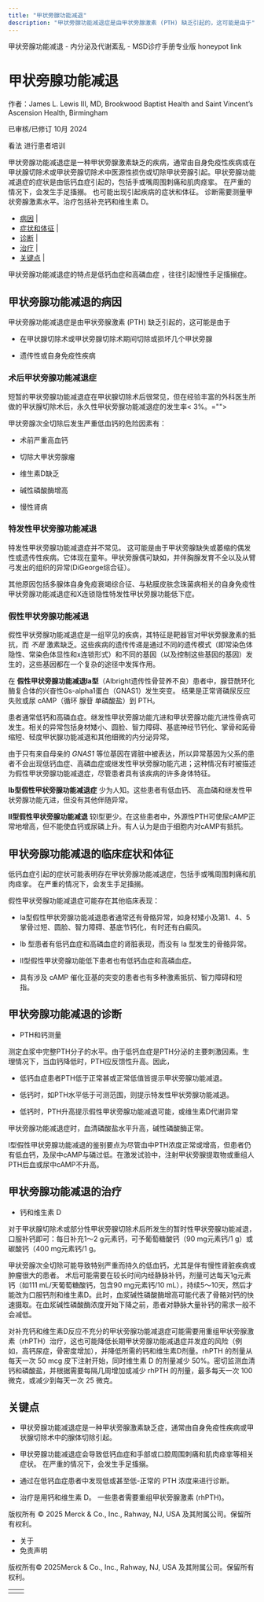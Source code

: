 ```yaml
---
title: "甲状旁腺功能减退"
description: "甲状旁腺功能减退症是由甲状旁腺激素 (PTH) 缺乏引起的，这可能是由于"
---
```


﻿甲状旁腺功能减退 \- 内分泌及代谢紊乱 \- MSD诊疗手册专业版 honeypot link

# 甲状旁腺功能减退

作者：James L. Lewis III, MD, Brookwood Baptist Health and Saint Vincent’s Ascension Health, Birmingham

已审核/已修订 10月 2024

看法 进行患者培训

甲状旁腺功能减退症是一种甲状旁腺激素缺乏的疾病，通常由自身免疫性疾病或在甲状腺切除术或甲状旁腺切除术中医源性损伤或切除甲状旁腺引起。甲状旁腺功能减退症的症状是由低钙血症引起的，包括手或嘴周围刺痛和肌肉痉挛。 在严重的情况下，会发生手足搐搦。 也可能出现引起疾病的症状和体征。 诊断需要测量甲状旁腺激素水平。治疗包括补充钙和维生素 D。

- [病因](#病因_v46231349_zh) \|
- [症状和体征](#症状和体征_v46231353_zh) \|
- [诊断](#诊断_v46231357_zh) \|
- [治疗](#治疗_v46231361_zh) \|
- [关键点](#关键点_v46231705_zh) \|

甲状旁腺功能减退症的特点是低钙血症和高磷血症 ，往往引起慢性手足搐搦症。

## 甲状旁腺功能减退的病因

甲状旁腺功能减退症是由甲状旁腺激素 (PTH) 缺乏引起的，这可能是由于

- 在甲状腺切除术或甲状旁腺切除术期间切除或损坏几个甲状旁腺

- 遗传性或自身免疫性疾病


### 术后甲状旁腺功能减退症

短暂的甲状旁腺功能减退症在甲状腺切除术后很常见，但在经验丰富的外科医生所做的甲状腺切除术后，永久性甲状旁腺功能减退症的发生率< 3%。="">

甲状旁腺次全切除后发生严重低血钙的危险因素有：

- 术前严重高血钙

- 切除大甲状旁腺瘤

- 维生素D缺乏

- 碱性磷酸酶增高

- 慢性肾病


### 特发性甲状旁腺功能减退

特发性甲状旁腺功能减退症并不常见。 这可能是由于甲状旁腺缺失或萎缩的偶发性或遗传性疾病。它体现在童年。甲状旁腺偶可缺如，并伴胸腺发育不全以及从臂弓发出的组织的异常(DiGeorge综合征）。

其他原因包括多腺体自身免疫衰竭综合征、与粘膜皮肤念珠菌病相关的自身免疫性甲状旁腺功能减退症和X连锁隐性特发性甲状旁腺功能低下症。

### 假性甲状旁腺功能减退

假性甲状旁腺功能减退症是一组罕见的疾病，其特征是靶器官对甲状旁腺激素的抵抗，而 _不是_ 激素缺乏。这些疾病的遗传传递是通过不同的遗传模式（即常染色体隐性、常染色体显性和x连锁形式）和不同的基因（以及控制这些基因的基因）发生的，这些基因都在一个复杂的途径中发挥作用。

在 **假性甲状旁腺功能减退Ia型**（Albright遗传性骨营养不良）患者中，腺苷酰环化酶复合体的兴奋性Gs-alpha1蛋白（GNAS1）发生突变。 结果是正常肾磷尿反应失败或尿 cAMP（循环 腺苷 单磷酸盐）到 PTH。

患者通常低钙和高磷血症。继发性甲状旁腺功能亢进和甲状旁腺功能亢进性骨病可发生。相关的异常包括身材矮小、圆脸、智力障碍、基底神经节钙化、掌骨和跖骨缩短、轻度甲状腺功能减退和其他细微的内分泌异常。

由于只有来自母亲的 _GNAS1_ 等位基因在肾脏中被表达，所以异常基因为父系的患者不会出现低钙血症、高磷血症或继发性甲状旁腺功能亢进；这种情况有时被描述为假性甲状旁腺功能减退症，尽管患者具有该疾病的许多身体特征。

**Ib型假性甲状旁腺功能减退症** 少为人知。这些患者有低血钙、 高血磷和继发性甲状旁腺功能亢进，但没有其他伴随异常。

**Ⅱ型假性甲状旁腺功能减退** 较Ⅰ型更少。在这些患者中，外源性PTH可使尿cAMP正常地增高，但不能使血钙或尿磷上升。有人认为是由于细胞内对cAMP有抵抗。

## 甲状旁腺功能减退的临床症状和体征

低钙血症引起的症状可能表明存在甲状旁腺功能减退症，包括手或嘴周围刺痛和肌肉痉挛。 在严重的情况下，会发生手足搐搦。

假性甲状旁腺功能减退症可能存在其他临床表现：

- Ⅰa型假性甲状旁腺功能减退患者通常还有骨骼异常，如身材矮小及第1、4、5掌骨过短、圆脸、智力障碍、基底节钙化，有时还有白癜风。

- Ib 型患者有低钙血症和高磷血症的肾脏表现，而没有 Ia 型发生的骨骼异常。

- II型假性甲状旁腺功能低下患者也有低钙血症和高磷血症。

- 具有涉及 cAMP 催化亚基的突变的患者也有多种激素抵抗、智力障碍和短指。


## 甲状旁腺功能减退的诊断

- PTH和钙测量


测定血浆中完整PTH分子的水平。由于低钙血症是PTH分泌的主要刺激因素。生理情况下，当血钙降低时，PTH应反馈性升高。因此，

- 低钙血症患者PTH低于正常甚或正常低值皆提示甲状旁腺功能减退。

- 低钙时，如PTH水平低于可测范围，则提示特发性甲状旁腺功能减退。

- 低钙时，PTH升高提示假性甲状旁腺功能减退可能，或维生素D代谢异常


甲状旁腺功能减退症时，血清磷酸盐水平升高，碱性磷酸酶正常。

Ⅰ型假性甲状旁腺功能减退的鉴别要点为尽管血中PTH浓度正常或增高，但患者仍有低血钙，及尿中cAMP与磷过低。在激发试验中，注射甲状旁腺提取物或重组人PTH后血或尿中cAMP不升高。

## 甲状旁腺功能减退的治疗

- 钙和维生素 D


对于甲状腺切除术或部分性甲状旁腺切除术后所发生的暂时性甲状旁腺功能减退，口服补钙即可：每日补充1～2 g元素钙，可予葡萄糖酸钙（90 mg元素钙/1 g）或碳酸钙（400 mg元素钙/1 g。

甲状旁腺次全切除可能导致特别严重而持久的低血钙，尤其是伴有慢性肾脏疾病或肿瘤很大的患者。 术后可能需要在较长时间内经静脉补钙，剂量可达每天1g元素钙（如111 mL/天葡萄糖酸钙，包含90 mg元素钙/10 mL），持续5～10天，然后才能改为口服钙剂和维生素D。此时，血浆碱性磷酸酶增高可能代表了骨骼对钙的快速摄取。在血浆碱性磷酸酶浓度开始下降之前，患者对静脉大量补钙的需求一般不会减低。

对补充钙和维生素D反应不充分的甲状旁腺功能减退症可能需要用重组甲状旁腺激素（rhPTH）治疗，这也可能降低长期甲状旁腺功能减退症并发症的风险（例如，高钙尿症，骨密度增加），并降低所需的钙和维生素D剂量。rhPTH 的剂量从每天一次 50 mcg 皮下注射开始，同时维生素 D 的剂量减少 50%。密切监测血清钙和磷酸盐，并根据需要每隔几周增加或减少 rhPTH 的剂量，最多每天一次 100 微克，或减少到每天一次 25 微克。

## 关键点

- 甲状旁腺功能减退症是一种甲状旁腺激素缺乏症，通常由自身免疫性疾病或甲状腺切除术中的腺体切除引起。

- 甲状旁腺功能减退症会导致低钙血症和手部或口腔周围刺痛和肌肉痉挛等相关症状。 在严重的情况下，会发生手足搐搦。

- 通过在低钙血症患者中发现低或甚至低-正常的 PTH 浓度来进行诊断。

- 治疗是用钙和维生素 D。 一些患者需要重组甲状旁腺激素 (rhPTH)。




版权所有 © 2025
Merck & Co., Inc., Rahway, NJ, USA 及其附属公司。保留所有权利。

- 关于
- 免责声明

版权所有© 2025Merck & Co., Inc., Rahway, NJ, USA 及其附属公司。保留所有权利。

|     |     |
| --- | --- |
|  |  |